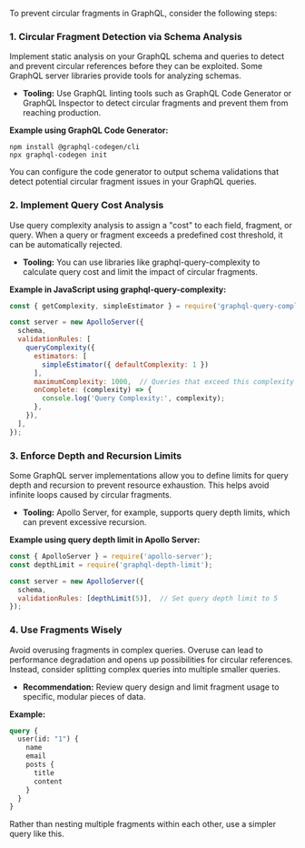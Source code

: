 To prevent circular fragments in GraphQL, consider the following steps:

### 1. Circular Fragment Detection via Schema Analysis

Implement static analysis on your GraphQL schema and queries to detect and prevent circular references before they can be exploited. Some GraphQL server libraries provide tools for analyzing schemas.

 - **Tooling:** Use GraphQL linting tools such as GraphQL Code Generator or GraphQL Inspector to detect circular fragments and prevent them from reaching production.

**Example using GraphQL Code Generator:**

```
npm install @graphql-codegen/cli
npx graphql-codegen init
```

You can configure the code generator to output schema validations that detect potential circular fragment issues in your GraphQL queries.

### 2. Implement Query Cost Analysis
Use query complexity analysis to assign a "cost" to each field, fragment, or query. When a query or fragment exceeds a predefined cost threshold, it can be automatically rejected.

 - **Tooling:** You can use libraries like graphql-query-complexity to calculate query cost and limit the impact of circular fragments.

**Example in JavaScript using graphql-query-complexity:**

```javascript
const { getComplexity, simpleEstimator } = require('graphql-query-complexity');

const server = new ApolloServer({
  schema,
  validationRules: [
    queryComplexity({
      estimators: [
        simpleEstimator({ defaultComplexity: 1 })
      ],
      maximumComplexity: 1000,  // Queries that exceed this complexity will be rejected
      onComplete: (complexity) => {
        console.log('Query Complexity:', complexity);
      },
    }),
  ],
});
```

### 3. Enforce Depth and Recursion Limits

Some GraphQL server implementations allow you to define limits for query depth and recursion to prevent resource exhaustion. This helps avoid infinite loops caused by circular fragments.

 - **Tooling:** Apollo Server, for example, supports query depth limits, which can prevent excessive recursion.

**Example using query depth limit in Apollo Server:**

```javascript
const { ApolloServer } = require('apollo-server');
const depthLimit = require('graphql-depth-limit');

const server = new ApolloServer({
  schema,
  validationRules: [depthLimit(5)],  // Set query depth limit to 5
});
```

### 4. Use Fragments Wisely

Avoid overusing fragments in complex queries. Overuse can lead to performance degradation and opens up possibilities for circular references. Instead, consider splitting complex queries into multiple smaller queries.

 - **Recommendation:** Review query design and limit fragment usage to specific, modular pieces of data.

**Example:**

```graphql
query {
  user(id: "1") {
    name
    email
    posts {
      title
      content
    }
  }
}
```

Rather than nesting multiple fragments within each other, use a simpler query like this.

